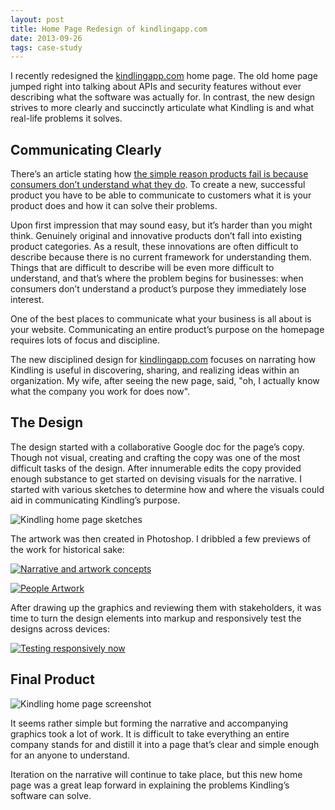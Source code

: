 ```yaml
---
layout: post
title: Home Page Redesign of kindlingapp.com
date: 2013-09-26
tags: case-study
---
```


I recently redesigned the [kindlingapp.com](http://kindlingapp.com) home page. The old home page jumped right into talking about APIs and security features without ever describing what the software was actually for. In contrast, the new design strives to more clearly and succinctly articulate what Kindling is and what real-life problems it solves.

## Communicating Clearly

There’s an article stating how [the simple reason products fail is because consumers don’t understand what they do](http://qz.com/132070/the-simple-reason-products-fail-consumers-dont-understand-what-they-do/). To create a new, successful product you have to be able to communicate to customers what it is your product does and how it can solve their problems.

Upon first impression that may sound easy, but it’s harder than you might think. Genuinely original and innovative products don’t fall into existing product categories. As a result, these innovations are often difficult to describe because there is no current framework for understanding them. Things that are difficult to describe will be even more difficult to understand, and that’s where the problem begins for businesses: when consumers don’t understand a product’s purpose they immediately lose interest.

One of the best places to communicate what your business is all about is your website. Communicating an entire product’s purpose on the homepage requires lots of focus and discipline. 

The new disciplined design for [kindlingapp.com](http://kindlingapp.com) focuses on narrating how Kindling is useful in discovering, sharing, and realizing ideas within an organization. My wife, after seeing the new page, said, "oh, I actually know what the company you work for does now". 


## The Design

The design started with a collaborative Google doc for the page’s copy. Though not visual, creating and crafting the copy was one of the most difficult tasks of the design. After innumerable edits the copy provided enough substance to get started on devising visuals for the narrative. I started with various sketches to determine how and where the visuals could aid in communicating Kindling’s purpose.

![Kindling home page sketches]({{site.imageurl}}/2013/kindling-home-sketch.jpg)

The artwork was then created in Photoshop. I dribbled a few previews of the work for historical sake:

[![Narrative and artwork concepts](http://dribbble.s3.amazonaws.com/users/44352/screenshots/1233555/home-artwork.png)](http://dribbble.com/shots/1233555-Narrative-and-artwork-concepts)

[![People Artwork](http://dribbble.s3.amazonaws.com/users/44352/screenshots/1237949/people.png)](http://dribbble.com/shots/1237949-People-graphic)

After drawing up the graphics and reviewing them with stakeholders, it was time to turn the design elements into markup and responsively test the designs across devices:

[![Testing responsively now](http://dribbble.s3.amazonaws.com/users/44352/screenshots/1242191/drib.jpg)](http://dribbble.com/shots/1242191-Testing-responsively-now)

## Final Product

![Kindling home page screenshot]({{site.imageurl}}/2013/kindling-home-preview.jpg)

It seems rather simple but forming the narrative and accompanying graphics took a lot of work. It is difficult to take everything an entire company stands for and distill it into a page that’s clear and simple enough for an anyone to understand. 

Iteration on the narrative will continue to take place, but this new home page was a great leap forward in explaining the problems Kindling’s software can solve.
